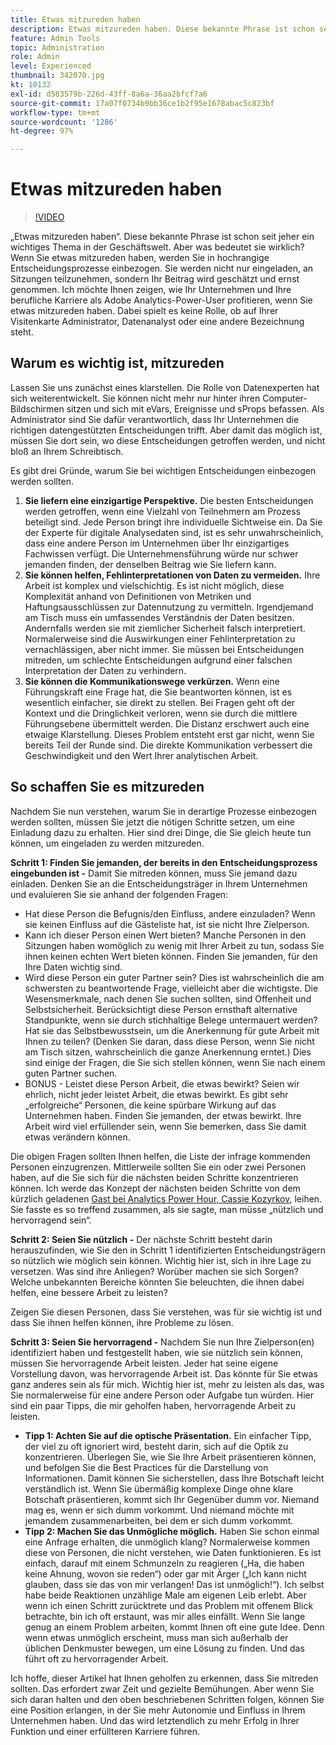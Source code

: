 ```yaml
---
title: Etwas mitzureden haben
description: Etwas mitzureden haben. Diese bekannte Phrase ist schon seit jeher ein wichtiges Thema in der Geschäftswelt. Aber was bedeutet sie wirklich? Wenn Sie etwas mitzureden haben, werden Sie in hochrangige Entscheidungsprozesse einbezogen. Sie werden nicht nur eingeladen, an Sitzungen teilzunehmen, sondern Ihr Beitrag wird geschätzt und ernst genommen. Ich werde hier erläutern, wie Sie Ihr Unternehmen unterstützen und Ihrer beruflichen Laufbahn als Adobe Analytics-Administrator auf die Sprünge helfen können, wenn Sie etwas mitzureden haben.
feature: Admin Tools
topic: Administration
role: Admin
level: Experienced
thumbnail: 342070.jpg
kt: 10132
exl-id: d583579b-226d-43ff-8a6a-36aa2bfcf7a6
source-git-commit: 17a07f0734b9bb36ce1b2f95e1678abac5c823bf
workflow-type: tm+mt
source-wordcount: '1286'
ht-degree: 97%

---
```


# Etwas mitzureden haben

>[!VIDEO](https://video.tv.adobe.com/v/3410291/?quality=12&learn=on&captions=ger)

„Etwas mitzureden haben“. Diese bekannte Phrase ist schon seit jeher ein wichtiges Thema in der Geschäftswelt. Aber was bedeutet sie wirklich? Wenn Sie etwas mitzureden haben, werden Sie in hochrangige Entscheidungsprozesse einbezogen. Sie werden nicht nur eingeladen, an Sitzungen teilzunehmen, sondern Ihr Beitrag wird geschätzt und ernst genommen. Ich möchte Ihnen zeigen, wie Ihr Unternehmen und Ihre berufliche Karriere als Adobe Analytics-Power-User profitieren, wenn Sie etwas mitzureden haben. Dabei spielt es keine Rolle, ob auf Ihrer Visitenkarte Administrator, Datenanalyst oder eine andere Bezeichnung steht.

## Warum es wichtig ist, mitzureden

Lassen Sie uns zunächst eines klarstellen. Die Rolle von Datenexperten hat sich weiterentwickelt. Sie können nicht mehr nur hinter ihren Computer-Bildschirmen sitzen und sich mit eVars, Ereignisse und sProps befassen. Als Administrator sind Sie dafür verantwortlich, dass Ihr Unternehmen die richtigen datengestützten Entscheidungen trifft. Aber damit das möglich ist, müssen Sie dort sein, wo diese Entscheidungen getroffen werden, und nicht bloß an Ihrem Schreibtisch.

Es gibt drei Gründe, warum Sie bei wichtigen Entscheidungen einbezogen werden sollten.

1. **Sie liefern eine einzigartige Perspektive.** Die besten Entscheidungen werden getroffen, wenn eine Vielzahl von Teilnehmern am Prozess beteiligt sind. Jede Person bringt ihre individuelle Sichtweise ein. Da Sie der Experte für digitale Analysedaten sind, ist es sehr unwahrscheinlich, dass eine andere Person im Unternehmen über Ihr einzigartiges Fachwissen verfügt. Die Unternehmensführung würde nur schwer jemanden finden, der denselben Beitrag wie Sie liefern kann.
1. **Sie können helfen, Fehlinterpretationen von Daten zu vermeiden.** Ihre Arbeit ist komplex und vielschichtig. Es ist nicht möglich, diese Komplexität anhand von Definitionen von Metriken und Haftungsausschlüssen zur Datennutzung zu vermitteln. Irgendjemand am Tisch muss ein umfassendes Verständnis der Daten besitzen. Andernfalls werden sie mit ziemlicher Sicherheit falsch interpretiert. Normalerweise sind die Auswirkungen einer Fehlinterpretation zu vernachlässigen, aber nicht immer. Sie müssen bei Entscheidungen mitreden, um schlechte Entscheidungen aufgrund einer falschen Interpretation der Daten zu verhindern.
1. **Sie können die Kommunikationswege verkürzen.** Wenn eine Führungskraft eine Frage hat, die Sie beantworten können, ist es wesentlich einfacher, sie direkt zu stellen. Bei Fragen geht oft der Kontext und die Dringlichkeit verloren, wenn sie durch die mittlere Führungsebene übermittelt werden. Die Distanz erschwert auch eine etwaige Klarstellung. Dieses Problem entsteht erst gar nicht, wenn Sie bereits Teil der Runde sind. Die direkte Kommunikation verbessert die Geschwindigkeit und den Wert Ihrer analytischen Arbeit.

## So schaffen Sie es mitzureden

Nachdem Sie nun verstehen, warum Sie in derartige Prozesse einbezogen werden sollten, müssen Sie jetzt die nötigen Schritte setzen, um eine Einladung dazu zu erhalten. Hier sind drei Dinge, die Sie gleich heute tun können, um eingeladen zu werden mitzureden.

**Schritt 1: Finden Sie jemanden, der bereits in den Entscheidungsprozess eingebunden ist -** Damit Sie mitreden können, muss Sie jemand dazu einladen. Denken Sie an die Entscheidungsträger in Ihrem Unternehmen und evaluieren Sie sie anhand der folgenden Fragen:

* Hat diese Person die Befugnis/den Einfluss, andere einzuladen? Wenn sie keinen Einfluss auf die Gästeliste hat, ist sie nicht Ihre Zielperson.
* Kann ich dieser Person einen Wert bieten? Manche Personen in den Sitzungen haben womöglich zu wenig mit Ihrer Arbeit zu tun, sodass Sie ihnen keinen echten Wert bieten können. Finden Sie jemanden, für den Ihre Daten wichtig sind.
* Wird diese Person ein guter Partner sein? Dies ist wahrscheinlich die am schwersten zu beantwortende Frage, vielleicht aber die wichtigste. Die Wesensmerkmale, nach denen Sie suchen sollten, sind Offenheit und Selbstsicherheit. Berücksichtigt diese Person ernsthaft alternative Standpunkte, wenn sie durch stichhaltige Belege untermauert werden? Hat sie das Selbstbewusstsein, um die Anerkennung für gute Arbeit mit Ihnen zu teilen? (Denken Sie daran, dass diese Person, wenn Sie nicht am Tisch sitzen, wahrscheinlich die ganze Anerkennung erntet.) Dies sind einige der Fragen, die Sie sich stellen können, wenn Sie nach einem guten Partner suchen.
* BONUS - Leistet diese Person Arbeit, die etwas bewirkt? Seien wir ehrlich, nicht jeder leistet Arbeit, die etwas bewirkt. Es gibt sehr „erfolgreiche“ Personen, die keine spürbare Wirkung auf das Unternehmen haben. Finden Sie jemanden, der etwas bewirkt. Ihre Arbeit wird viel erfüllender sein, wenn Sie bemerken, dass Sie damit etwas verändern können.

Die obigen Fragen sollten Ihnen helfen, die Liste der infrage kommenden Personen einzugrenzen. Mittlerweile sollten Sie ein oder zwei Personen haben, auf die Sie sich für die nächsten beiden Schritte konzentrieren können. Ich werde das Konzept der nächsten beiden Schritte von dem kürzlich geladenen [Gast bei Analytics Power Hour, Cassie Kozyrkov](https://analyticshour.io/2021/12/14/182-making-better-decisions-and-being-useful-with-cassie-kozyrkov/), leihen. Sie fasste es so treffend zusammen, als sie sagte, man müsse „nützlich und hervorragend sein“.

**Schritt 2: Seien Sie nützlich -** Der nächste Schritt besteht darin herauszufinden, wie Sie den in Schritt 1 identifizierten Entscheidungsträgern so nützlich wie möglich sein können. Wichtig hier ist, sich in ihre Lage zu versetzen. Was sind ihre Anliegen? Worüber machen sie sich Sorgen? Welche unbekannten Bereiche könnten Sie beleuchten, die ihnen dabei helfen, eine bessere Arbeit zu leisten?

Zeigen Sie diesen Personen, dass Sie verstehen, was für sie wichtig ist und dass Sie ihnen helfen können, ihre Probleme zu lösen.

**Schritt 3: Seien Sie hervorragend -** Nachdem Sie nun Ihre Zielperson(en) identifiziert haben und festgestellt haben, wie sie nützlich sein können, müssen Sie hervorragende Arbeit leisten. Jeder hat seine eigene Vorstellung davon, was hervorragende Arbeit ist. Das könnte für Sie etwas ganz anderes sein als für mich. Wichtig hier ist, mehr zu leisten als das, was Sie normalerweise für eine andere Person oder Aufgabe tun würden. Hier sind ein paar Tipps, die mir geholfen haben, hervorragende Arbeit zu leisten.

* **Tipp 1: Achten Sie auf die optische Präsentation.** Ein einfacher Tipp, der viel zu oft ignoriert wird, besteht darin, sich auf die Optik zu konzentrieren. Überlegen Sie, wie Sie Ihre Arbeit präsentieren können, und befolgen Sie die Best Practices für die Darstellung von Informationen. Damit können Sie sicherstellen, dass Ihre Botschaft leicht verständlich ist. Wenn Sie übermäßig komplexe Dinge ohne klare Botschaft präsentieren, kommt sich Ihr Gegenüber dumm vor. Niemand mag es, wenn er sich dumm vorkommt. Und niemand möchte mit jemandem zusammenarbeiten, bei dem er sich dumm vorkommt.
* **Tipp 2: Machen Sie das Unmögliche möglich.** Haben Sie schon einmal eine Anfrage erhalten, die unmöglich klang? Normalerweise kommen diese von Personen, die nicht verstehen, wie Daten funktionieren. Es ist einfach, darauf mit einem Schmunzeln zu reagieren („Ha, die haben keine Ahnung, wovon sie reden“) oder gar mit Ärger („Ich kann nicht glauben, dass sie das von mir verlangen! Das ist unmöglich!“). Ich selbst habe beide Reaktionen unzählige Male am eigenen Leib erlebt. Aber wenn ich einen Schritt zurücktrete und das Problem mit offenem Blick betrachte, bin ich oft erstaunt, was mir alles einfällt. Wenn Sie lange genug an einem Problem arbeiten, kommt Ihnen oft eine gute Idee. Denn wenn etwas unmöglich erscheint, muss man sich außerhalb der üblichen Denkmuster bewegen, um eine Lösung zu finden. Und das führt oft zu hervorragender Arbeit.

Ich hoffe, dieser Artikel hat Ihnen geholfen zu erkennen, dass Sie mitreden sollten. Das erfordert zwar Zeit und gezielte Bemühungen. Aber wenn Sie sich daran halten und den oben beschriebenen Schritten folgen, können Sie eine Position erlangen, in der Sie mehr Autonomie und Einfluss in Ihrem Unternehmen haben. Und das wird letztendlich zu mehr Erfolg in Ihrer Funktion und einer erfüllteren Karriere führen.
